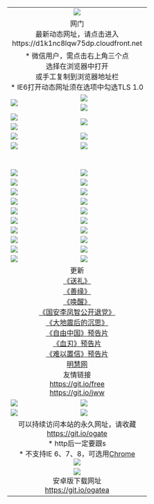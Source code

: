 ﻿<table>
  <tr></tr>
  <tr><td colspan=2 align=center><img src="https://cloud.githubusercontent.com/assets/11880933/13434984/f430fae2-e012-11e5-814f-c2df1e82b247.jpg" /></td></tr>
  <tr><td colspan=2 align=center>网门<br>最新动态网址，请点击进入
<br>https://d1k1nc8lqw75dp.cloudfront.net
    </td>
  </tr>
  <tr>
    <td colspan=2 align=center>* 微信用户，需点击右上角三个点<br>选择在浏览器中打开<br>或手工复制到浏览器地址栏
    <br>* IE6打开动态网址须在选项中勾选TLS 1.0</td>
  </tr>
  <tr>
    <td rowspan=2><a href="https://d1k1nc8lqw75dp.cloudfront.net/ogUP.aspx?name=11DKC.mp4&list=11DKC" target="_blank"><img src="https://d1k1nc8lqw75dp.cloudfront.net/Up/11DKC1.jpg" /></a></td> 
    <td><div><a href="https://d1k1nc8lqw75dp.cloudfront.net/ogUP.aspx?name=LRWS.mp4&list=LRWS" target="_blank"><img src="https://d1k1nc8lqw75dp.cloudfront.net/Up/LRWS.jpg" /></a></td>
   </tr>
  <tr>
    <td><a href="https://d1k1nc8lqw75dp.cloudfront.net/ogNiceVedio.aspx" target="_blank"><img src="https://d1k1nc8lqw75dp.cloudfront.net/Up/11TGKDY.jpg" /></a></td>
  </tr>
  <tr>
    <td><a href="https://d1k1nc8lqw75dp.cloudfront.net/ogUP.aspx?name=JQR.mp4&count=2" target="_blank"><img src="https://d1k1nc8lqw75dp.cloudfront.net/Up/JQR.jpg" /></a></td>   
    <td rowspan=2><a href="https://d1k1nc8lqw75dp.cloudfront.net/ogUP.aspx?name=JP.mp4&count=9" target="_blank"><img src="https://d1k1nc8lqw75dp.cloudfront.net/Up/JP.jpg" /></td>
  </tr>
  <tr>
    <td><a href="https://d1k1nc8lqw75dp.cloudfront.net/ogUP.aspx?name=WH.mp4" target="_blank"><img src="https://d1k1nc8lqw75dp.cloudfront.net/Up/WH.jpg" /></a></td>
  </tr>
  <tr>
    <td><a href="https://d1k1nc8lqw75dp.cloudfront.net/ogUP.aspx?name=SSZJ.mp4&list=SSZJ" target="_blank"><img src="https://d1k1nc8lqw75dp.cloudfront.net/Up/SSZJ.jpg" /></a></td>
    <td><a href="https://d1k1nc8lqw75dp.cloudfront.net/ogUP.aspx?name=1XQK.mp4&count=13" target="_blank"><img src="https://d1k1nc8lqw75dp.cloudfront.net/Up/1XQK.jpg" /></a</td>
  </tr>
  <tr>
    <td><a href="https://d1k1nc8lqw75dp.cloudfront.net/ogUP.aspx?name=ZY.mp4&count=2015|16" target="_blank"><img src="https://d1k1nc8lqw75dp.cloudfront.net/Up/ZY.jpg" /></a</td>
    <td><a href="https://d1k1nc8lqw75dp.cloudfront.net/ogUP.aspx?name=XTFY.mp4&count=B|2,A|24" target="_blank"><img src="https://d1k1nc8lqw75dp.cloudfront.net/Up/XTFY.jpg" /></a></td>
  </tr>
  <tr height="40">
  </tr>
  <tr>
    <td><a href="https://d1k1nc8lqw75dp.cloudfront.net/ogUP.aspx?name=4EE/QQ.mp4&list=4EEQQ" target="_blank"><img src="https://d1k1nc8lqw75dp.cloudfront.net/Up/4EE/QQ0.jpg"/></a></td>
    <td><a href="https://d1k1nc8lqw75dp.cloudfront.net/ogUP.aspx?name=4EE/HQ.mp4&list=4EEHQ" target="_blank"><img src="https://d1k1nc8lqw75dp.cloudfront.net/Up/4EE/HQ0.jpg"/></a></td>
  </tr>
  <tr>
    <td><a href="https://d1k1nc8lqw75dp.cloudfront.net/ogUP.aspx?name=4EE/ZG.mp4&list=4EEZG" target="_blank"><img src="https://d1k1nc8lqw75dp.cloudfront.net/Up/4EE/ZG0.jpg"/></a></td>
    <td><a href="https://d1k1nc8lqw75dp.cloudfront.net/ogUP.aspx?name=4EE/DJ.mp4&list=4EEDJ" target="_blank"><img src="https://d1k1nc8lqw75dp.cloudfront.net/Up/4EE/DJ0.jpg"/></a></td>
  </tr>
  <tr>
    <td><a href="https://d1k1nc8lqw75dp.cloudfront.net/ogUP.aspx?name=4EE/GX.mp4&list=4EEGX" target="_blank"><img src="https://d1k1nc8lqw75dp.cloudfront.net/Up/4EE/GX0.jpg"/></a></td>
    <td><a href="https://d1k1nc8lqw75dp.cloudfront.net/ogUP.aspx?name=4EE/HD.mp4&list=4EEHD" target="_blank"><img src="https://d1k1nc8lqw75dp.cloudfront.net/Up/4EE/HD0.jpg"/></a></td>
  </tr>
  <tr>
    <td><a href="https://d1k1nc8lqw75dp.cloudfront.net/ogUP.aspx?name=4EE/TX.mp4&list=4EETX" target="_blank"><img src="https://d1k1nc8lqw75dp.cloudfront.net/Up/4EE/TX0.jpg"/></a></td>
    <td><a href="https://d1k1nc8lqw75dp.cloudfront.net/ogUP.aspx?name=4EE/WZ.mp4&list=4EEWZ" target="_blank"><img src="https://d1k1nc8lqw75dp.cloudfront.net/Up/4EE/WZ0.jpg"/></a></td>
  </tr>
  <tr>
    <td><a href="https://d1k1nc8lqw75dp.cloudfront.net/onUP.aspx?name=https://d1pog55izwmvoe.cloudfront.net/" target="_blank"><img src="https://d1k1nc8lqw75dp.cloudfront.net/Up/0DTW.jpg"/></a></td>
    <td><a href="https://d1k1nc8lqw75dp.cloudfront.net/onUP.aspx?name=https://d240ns8up8earz.cloudfront.net/acenter/" target="_blank"><img src="https://d1k1nc8lqw75dp.cloudfront.net/Up/0TDW.jpg" /></a></td>
  </tr>
  <tr>
    <td><a href="https://d1k1nc8lqw75dp.cloudfront.net/onUP.aspx?name=https://d4508d6vomz2p.cloudfront.net/gb/nsc413.htm" target="_blank"><img src="https://d1k1nc8lqw75dp.cloudfront.net/Up/0DJY.jpg" /></a></td>
    <td><a href="https://d1k1nc8lqw75dp.cloudfront.net/onUP.aspx?name=https://dilo7bqpjb57y.cloudfront.net/xtr/gb/prog204.html" target="_blank"><img src="https://d1k1nc8lqw75dp.cloudfront.net/Up/0XTR.jpg" /></a></td>
  </tr>
  <tr>
    <td><a href="https://d1k1nc8lqw75dp.cloudfront.net/onUP.aspx?name=https://d3aj00iefsmfgc.cloudfront.net/" target="_blank"><img src="https://d1k1nc8lqw75dp.cloudfront.net/Up/0MHW.jpg" /></a></td>
    <td><a href="https://d1k1nc8lqw75dp.cloudfront.net/onUP.aspx?name=https://d20wz7qt14x5d2.cloudfront.net/" target="_blank"><img src="https://d1k1nc8lqw75dp.cloudfront.net/Up/0ZJW.jpg" /></a></td>
  </tr>
  <tr>
    <td><a href="https://d1k1nc8lqw75dp.cloudfront.net/ogUP.aspx?name=0FG.zip" target="_blank"><img src="https://d1k1nc8lqw75dp.cloudfront.net/Up/0FG.jpg" /></a></td>
    <td><a href="https://d1k1nc8lqw75dp.cloudfront.net/ogUP.aspx?name=0FGA.apk" target="_blank"><img src="https://d1k1nc8lqw75dp.cloudfront.net/Up/0FGA.jpg" /></a></td>
  </tr>
  <tr>
    <td><a href="https://d1k1nc8lqw75dp.cloudfront.net/ogUP.aspx?name=0U.zip" target="_blank"><img src="https://d1k1nc8lqw75dp.cloudfront.net/Up/0U.jpg" /></a></td>
    <td><a href="https://d1k1nc8lqw75dp.cloudfront.net/ogUP.aspx?name=0UA.apk" target="_blank"><img src="https://d1k1nc8lqw75dp.cloudfront.net/Up/0UA.jpg" /></a></td>
  </tr>
  <tr>
    <td><a href="https://d1k1nc8lqw75dp.cloudfront.net/ogUP.aspx?name=0iPPOTV.zip" target="_blank"><img src="https://d1k1nc8lqw75dp.cloudfront.net/Up/0iPPOTV.jpg" /></a></td>
    <td><a href="https://d1k1nc8lqw75dp.cloudfront.net/ogUP.aspx?name=0iNTD.apk" target="_blank"><img src="https://d1k1nc8lqw75dp.cloudfront.net/Up/0iNTD.jpg" /></a></td>
  </tr>
  <tr>
    <td colspan=2 align=center>更新<br>
      <a href="https://d1k1nc8lqw75dp.cloudfront.net/ogUP.aspx?name=4ESL.mp4" target="_blank">《送礼》</a><br>
      <a href="https://d1k1nc8lqw75dp.cloudfront.net/ogUP.aspx?name=4ESY.mp4" target="_blank">《善缘》</a><br>
      <a href="https://d1k1nc8lqw75dp.cloudfront.net/ogUP.aspx?name=4EHX.mp4" target="_blank">《唤醒》</a><br>
      <a href="https://d1k1nc8lqw75dp.cloudfront.net/ogUP.aspx?name=4LFZ.mp4" target="_blank">《国安李凤智公开退党》</a><br>
      <a href="https://d1k1nc8lqw75dp.cloudfront.net/ogUP.aspx?name=4DDZHDCS.mp4" target="_blank">《大地震后的沉思》</a><br>
      <a href="https://d1k1nc8lqw75dp.cloudfront.net/ogUP.aspx?name=11ZYZG0.mp4" target="_blank">《自由中国》预告片</a><br>
      <a href="https://d1k1nc8lqw75dp.cloudfront.net/ogUP.aspx?name=11XR.mp4" target="_blank">《血刃》预告片</a><br>
      <a href="https://d1k1nc8lqw75dp.cloudfront.net/ogUP.aspx?name=11NYZX.mp4&count=2" target="_blank">《难以置信》预告片</a><br>
      <a href="https://d1k1nc8lqw75dp.cloudfront.net/onUP.aspx?name=https://www.minghui.org/" target="_blank">明慧网</a><br>
      友情链接<br>
      <a href="https://d1k1nc8lqw75dp.cloudfront.net/onUP.aspx?name=https://git.io/free" target="_blank">https://git.io/free</a><br>
      <a href="https://d1k1nc8lqw75dp.cloudfront.net/onUP.aspx?name=https://git.io/jww" target="_blank">https://git.io/jww</a></td>
    </td>
  </tr>
  <tr>
    <td><a href="https://d1k1nc8lqw75dp.cloudfront.net/ogNice.aspx" target="_blank"><img src="https://d1k1nc8lqw75dp.cloudfront.net/Up/0WCYY.jpg" /></a></td>
    <td><a href="https://d1k1nc8lqw75dp.cloudfront.net/onCO.aspx?ob=600事物&op=增删改&args=WH1~%23类型6新闻%7c%23类型6评论&mode=" target="_blank"><img src="https://d1k1nc8lqw75dp.cloudfront.net/Up/0WZTT.jpg" /></a></td> 
  </tr>
  <tr>
    <td><a href="https://d1k1nc8lqw75dp.cloudfront.net/ogDY.aspx" target="_blank"><img src="https://d1k1nc8lqw75dp.cloudfront.net/Up/0FK.jpg" /></a></td>
    <td><a href="https://d1k1nc8lqw75dp.cloudfront.net/ogST.aspx" target="_blank"><img src="https://d1k1nc8lqw75dp.cloudfront.net/Up/0ST.jpg" /></a></td> 
  </tr>
  <tr>
    <td colspan=2 align=center>可以持续访问本站的永久网址，请收藏<br/><a href="https://git.io/ogate" target="_blank">https://git.io/ogate</a><br/>* http后一定要跟s<br/>* 不支持IE 6、7、8，可选用<a href="https://d1k1nc8lqw75dp.cloudfront.net/ogUP.aspx?name=0ChromePortable.zip">Chrome</a><br/><a href="https://d1k1nc8lqw75dp.cloudfront.net/Up/0WMGDL2.png" target="_blank"><img src="https://d1k1nc8lqw75dp.cloudfront.net/Up/0WMGD2.png"/></a></td>
  </tr>
  <tr>
    <td colspan=2 align=center><a href="https://d1k1nc8lqw75dp.cloudfront.net/ogUP.aspx?name=0oGate.apk" target="_blank"><img src="https://cloud.githubusercontent.com/assets/11880933/13720399/75e143ee-e842-11e5-9f0a-1421f423c80f.jpg" /></a><br>安卓版下载网址<br><a href="https://git.io/ogatea">https://git.io/ogatea</a></td>
  </tr>
  <!--tr>
    <td colspan=2 align=center>可能失效的动态网址
    </td>
  </tr-->
</table>

